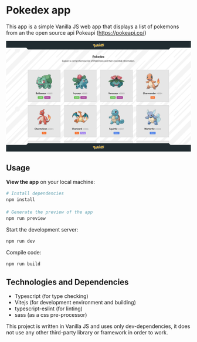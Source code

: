 # Pokedex app

This app is a simple Vanilla JS web app that displays a list of pokemons from an the open source api Pokeapi (https://pokeapi.co/)

![Pokedex preview](./pokedex-preview.png)

## Usage
**View the app** on your local machine:

```bash
# Install dependencies
npm install

# Generate the preview of the app
npm run preview
```

Start the development server:

```bash
npm run dev
```

Compile code:

```bash
npm run build
```

## Technologies and Dependencies
- Typescript (for type checking)
- Vitejs (for development environment and building)
- typescript-eslint (for linting)
- sass (as a css pre-processor)

This project is written in Vanilla JS and uses only dev-dependencies, it does not use any other third-party library or framework in order to work.

